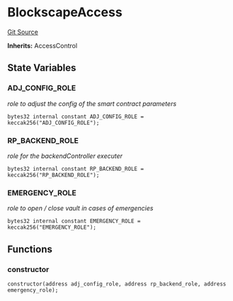 # BlockscapeAccess
[Git Source](https://github.com/BlockscapeNetwork/rocketscape/blob/c46f2dd75068852009941e7857aca6a55d826b96/src/utils/BlockscapeAccess.sol)

**Inherits:**
AccessControl


## State Variables
### ADJ_CONFIG_ROLE
*role to adjust the config of the smart contract parameters*


```solidity
bytes32 internal constant ADJ_CONFIG_ROLE = keccak256("ADJ_CONFIG_ROLE");
```


### RP_BACKEND_ROLE
*role for the backendController executer*


```solidity
bytes32 internal constant RP_BACKEND_ROLE = keccak256("RP_BACKEND_ROLE");
```


### EMERGENCY_ROLE
*role to open / close vault in cases of emergencies*


```solidity
bytes32 internal constant EMERGENCY_ROLE = keccak256("EMERGENCY_ROLE");
```


## Functions
### constructor


```solidity
constructor(address adj_config_role, address rp_backend_role, address emergency_role);
```

